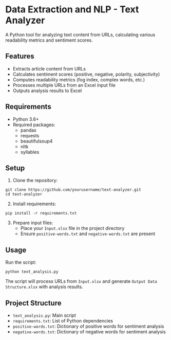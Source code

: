 # Data Extraction and NLP - Text Analyzer

A Python tool for analyzing text content from URLs, calculating various readability metrics and sentiment scores.

## Features

- Extracts article content from URLs
- Calculates sentiment scores (positive, negative, polarity, subjectivity)
- Computes readability metrics (fog index, complex words, etc.)
- Processes multiple URLs from an Excel input file
- Outputs analysis results to Excel

## Requirements

- Python 3.6+
- Required packages:
  - pandas
  - requests
  - beautifulsoup4
  - nltk
  - syllables

## Setup

1. Clone the repository:
```
git clone https://github.com/yourusername/text-analyzer.git
cd text-analyzer
```

2. Install requirements:
```
pip install -r requirements.txt
```

3. Prepare input files:
   - Place your `Input.xlsx` file in the project directory
   - Ensure `positive-words.txt` and `negative-words.txt` are present

## Usage

Run the script:
```
python text_analysis.py
```

The script will process URLs from `Input.xlsx` and generate `Output Data Structure.xlsx` with analysis results.

## Project Structure

- `text_analysis.py`: Main script
- `requirements.txt`: List of Python dependencies
- `positive-words.txt`: Dictionary of positive words for sentiment analysis
- `negative-words.txt`: Dictionary of negative words for sentiment analysis

